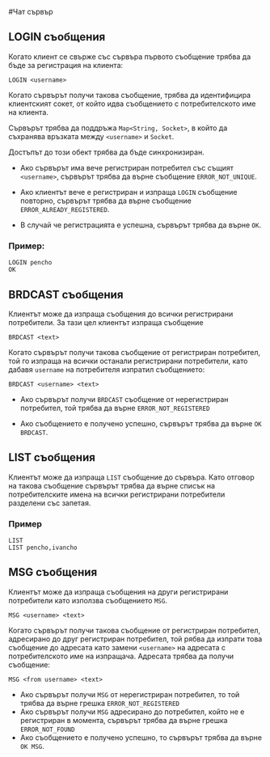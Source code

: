 #Чат сървър

## LOGIN съобщения
Когато клиент се свърже със сървъра първото съобщение трябва да бъде за регистрация
на клиента:
```
LOGIN <username>
```

Когато сървърът получи такова съобщение, трябва да идентифицира клиентският сокет, 
от който идва съобщението с потребителското име на клиента.

Сървърът трябва да поддръжа `Map<String, Socket>`, в който да съхранява връзката между
`<username>` и `Socket`.

Достъпът до този обект трябва да бъде синхронизиран.

* Ако сървърът има вече регистриран потребител със същият `<username>`, 
сървърът трябва да върне съобщение `ERROR_NOT_UNIQUE`.

* Ако клиентът вече е регистриран и изпраща `LOGIN` съобщение повторно, сървърът
трябва да върне съобщение `ERROR_ALREADY_REGISTERED`.

* В случай че регистрацията е успешна, сървърът трябва да върне `OK`.

### Пример:
```
LOGIN pencho
OK
```

## BRDCAST съобщения
Клиентът може да изпраща съобщения до всички регистрирани потребители. 
За тази цел клиентът изпраща съобщение

```
BRDCAST <text>
```

Когато сървърът получи такова съобщение от регистриран потребител, той го изпраща на всички
останали регистрирани потребители, като дабавя `username` на потребителя изпратил съобщението:
```
BRDCAST <username> <text>
```

* Ако сървърът получи `BRDCAST` съобщение от нерегистриран потребител, 
той трябва да върне `ERROR_NOT_REGISTERED`

* Ако съобщението е получено успешно, сървърът трябва да върне `OK BRDCAST`.
 

## LIST съобщения
Клиентът може да изпраща `LIST` съобщение до сървъра. Като отговор на такова съобщение сървърът
трябва да върне списък на потребителските имена на всички регистрирани потребители разделени със запетая.

### Пример
```
LIST
LIST pencho,ivancho
```

## MSG съобщения
Клиентът може да изпраща съобщения на други регистрирани потребители като използва съобщението `MSG`.
```
MSG <username> <text>
```

Когато сървърът получи такова съобщение от регистриран потребител, адресирано до друг регистриран 
потребител, той рябва да изпрати това съобщение до адресата като замени `<username>` на адресата с 
потребителското име на изпращача. Адресата трябва да получи съобщение:
```
MSG <from username> <text>
```

* Ако сървърът получи `MSG` от нерегистриран потребител, то той трябва да върне грешка `ERROR_NOT_REGISTERED`
* Ако сървърът получи `MSG` адресирано до потребител, който не е регистриран в момента, сървърът 
трябва да върне грешка `ERROR_NOT_FOUND`
* Ако съобщението е получено успешно, то сървърът трябва да върне `OK MSG`.
